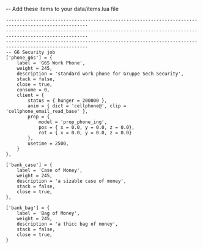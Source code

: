 -- Add these items to your data/items.lua file

    ----------------------------------------------------------------------------------------------------
	----------------------------------------------------------------------------------------------------
    ----------------------------------------------------------------------------------------------------
    -- G6 Security job
    ['phone_g6s'] = {
        label = 'G6S Work Phone',
        weight = 245,
        description = 'standard work phone for Gruppe Sech Security',
        stack = false,
        close = true,
        consume = 0,
        client = {
            status = { hunger = 200000 },
            anim = { dict = 'cellphone@', clip = 'cellphone_email_read_base' },
            prop = {
                model = 'prop_phone_ing',
                pos = { x = 0.0, y = 0.0, z = 0.0},
                rot = { x = 0.0, y = 0.0, z = 0.0}
            },
            usetime = 2500,
        }
    },
    
    ['bank_case'] = {
        label = 'Case of Money',
        weight = 245,
        description = 'a sizable case of money',
        stack = false,
        close = true,
    },
    
    ['bank_bag'] = {
        label = 'Bag of Money',
        weight = 245,
        description = 'a thicc bag of money',
        stack = false,
        close = true,
    }